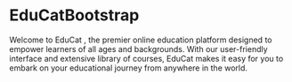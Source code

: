 # EduCatBootstrap
Welcome to EduCat  , the premier online education platform designed to empower learners of all ages and backgrounds. With our user-friendly interface and extensive library of courses, EduCat makes it easy for you to embark on your educational journey from anywhere in the world.
